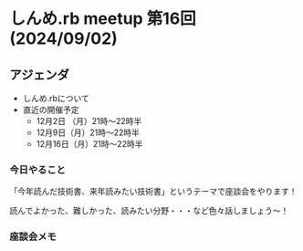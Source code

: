 # しんめ.rb meetup 第16回(2024/09/02)

## アジェンダ

- しんめ.rbについて
- 直近の開催予定
  - 12月2日 （月）21時〜22時半
  - 12月9日（月）21時〜22時半
  - 12月16日（月）21時〜22時半

### 今日やること

「今年読んだ技術書、来年読みたい技術書」というテーマで座談会をやります！

読んでよかった、難しかった、読みたい分野・・・など色々話しましょう〜！

### 座談会メモ

